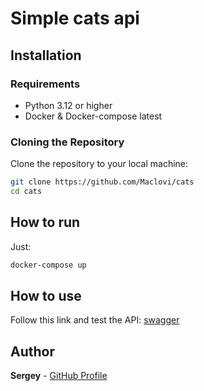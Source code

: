 # Simple cats api

## Installation
### Requirements
- Python 3.12 or higher
- Docker & Docker-compose latest
### Cloning the Repository

Clone the repository to your local machine:

```bash
git clone https://github.com/Maclovi/cats
cd cats
```
## How to run

Just:
```bash
docker-compose up
```
## How to use
Follow this link and test the API:
[swagger](http://localhost:8000/docs)
## Author
**Sergey** - [GitHub Profile](https://github.com/Maclovi)